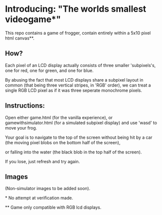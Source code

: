 
# Introducing: "The worlds smallest videogame*"
This repo contains a game of frogger, contain entirely within a 5x10 pixel html canvas**.

## How?

Each pixel of an LCD display actually consists of three smaller 'subpixels's, one for red, one for green, and one for blue.

By abusing the fact that most LCD displays share a subpixel layout in common (that being three vertical stripes, in 'RGB' order), we can treat a single RGB LCD pixel as if it was three seperate monochrome pixels.

## Instructions:

Open either game.html (for the vanilla experience), or gamewithsimulator.html (for a simulated subpixel display) and use 'wasd' to move your frog.

  

Your goal is to navigate to the top of the screen without being hit by a car (the moving pixel blobs on the bottom half of the screen),

or falling into the water (the black blob in the top half of the screen).

  

If you lose, just refresh and try again.

  
  

## Images

  
  

(Non-simulator images to be added soon).

  

\* No attempt at verification made.

\*\* Game only compatible with RGB lcd displays.